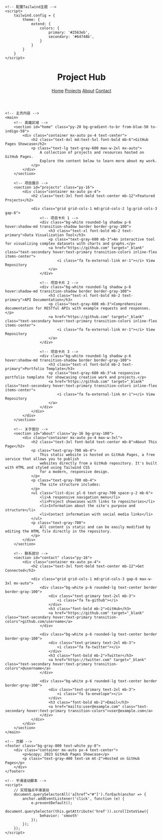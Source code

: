 <!DOCTYPE html>
<html lang="en">
<head>
    <meta charset="UTF-8">
    <meta name="viewport" content="width=device-width, initial-scale=1.0">
    <title>My GitHub Page</title>
    <!-- 引入Tailwind CSS -->
    <script src="https://cdn.tailwindcss.com"></script>
    <!-- 引入Font Awesome图标 -->
    <link href="https://cdn.jsdelivr.net/npm/font-awesome@4.7.0/css/font-awesome.min.css" rel="stylesheet">
    
    <!-- 配置Tailwind主题 -->
    <script>
        tailwind.config = {
            theme: {
                extend: {
                    colors: {
                        primary: '#2563eb',
                        secondary: '#64748b',
                    }
                }
            }
        }
    </script>
</head>
<body class="bg-gray-50 text-gray-800">
    <!-- 导航栏 -->
    <header class="bg-white shadow-sm sticky top-0 z-10">
        <div class="container mx-auto px-4 py-4 flex justify-between items-center">
            <h1 class="text-2xl font-bold text-primary">
                <i class="fa fa-github mr-2"></i>Project Hub
            </h1>
            <nav class="hidden md:flex space-x-6">
                <a href="#home" class="hover:text-primary transition-colors">Home</a>
                <a href="#projects" class="hover:text-primary transition-colors">Projects</a>
                <a href="#about" class="hover:text-primary transition-colors">About</a>
                <a href="#contact" class="hover:text-primary transition-colors">Contact</a>
            </nav>
        </div>
    </header>

    <!-- 主页内容 -->
    <main>
        <!-- 英雄区域 -->
        <section id="home" class="py-20 bg-gradient-to-br from-blue-50 to-indigo-50">
            <div class="container mx-auto px-4 text-center">
                <h2 class="text-4xl md:text-5xl font-bold mb-6">GitHub Pages Showcase</h2>
                <p class="text-lg text-gray-600 max-w-2xl mx-auto">
                    A collection of projects and resources hosted on GitHub Pages. 
                    Explore the content below to learn more about my work.
                </p>
            </div>
        </section>

        <!-- 项目展示 -->
        <section id="projects" class="py-16">
            <div class="container mx-auto px-4">
                <h2 class="text-3xl font-bold text-center mb-12">Featured Projects</h2>
                
                <div class="grid grid-cols-1 md:grid-cols-2 lg:grid-cols-3 gap-6">
                    <!-- 项目卡片 1 -->
                    <div class="bg-white rounded-lg shadow p-6 hover:shadow-md transition-shadow border border-gray-100">
                        <h3 class="text-xl font-bold mb-2 text-primary">Data Visualization Tool</h3>
                        <p class="text-gray-600 mb-3">An interactive tool for visualizing complex datasets with charts and graphs.</p>
                        <a href="https://github.com" target="_blank" class="text-secondary hover:text-primary transition-colors inline-flex items-center">
                            <i class="fa fa-external-link mr-1"></i> View Repository
                        </a>
                    </div>
                    
                    <!-- 项目卡片 2 -->
                    <div class="bg-white rounded-lg shadow p-6 hover:shadow-md transition-shadow border border-gray-100">
                        <h3 class="text-xl font-bold mb-2 text-primary">API Documentation</h3>
                        <p class="text-gray-600 mb-3">Comprehensive documentation for RESTful APIs with example requests and responses.</p>
                        <a href="https://github.com" target="_blank" class="text-secondary hover:text-primary transition-colors inline-flex items-center">
                            <i class="fa fa-external-link mr-1"></i> View Repository
                        </a>
                    </div>
                    
                    <!-- 项目卡片 3 -->
                    <div class="bg-white rounded-lg shadow p-6 hover:shadow-md transition-shadow border border-gray-100">
                        <h3 class="text-xl font-bold mb-2 text-primary">Portfolio Template</h3>
                        <p class="text-gray-600 mb-3">A responsive portfolio template for showcasing creative work and projects.</p>
                        <a href="https://github.com" target="_blank" class="text-secondary hover:text-primary transition-colors inline-flex items-center">
                            <i class="fa fa-external-link mr-1"></i> View Repository
                        </a>
                    </div>
                </div>
            </div>
        </section>

        <!-- 关于部分 -->
        <section id="about" class="py-16 bg-gray-100">
            <div class="container mx-auto px-4 max-w-3xl">
                <h2 class="text-3xl font-bold text-center mb-8">About This Page</h2>
                <p class="text-gray-700 mb-4">
                    This static website is hosted on GitHub Pages, a free service that allows you to publish 
                    websites directly from a GitHub repository. It's built with HTML and styled using Tailwind CSS 
                    for a modern, responsive design.
                </p>
                <p class="text-gray-700 mb-4">
                    The site structure includes:
                </p>
                <ul class="list-disc pl-6 text-gray-700 space-y-2 mb-6">
                    <li>A responsive navigation menu</li>
                    <li>Project showcases with links to repositories</li>
                    <li>Information about the site's purpose and structure</li>
                    <li>Contact information with social media links</li>
                </ul>
                <p class="text-gray-700">
                    All content is static and can be easily modified by editing the HTML file directly in the repository.
                </p>
            </div>
        </section>

        <!-- 联系部分 -->
        <section id="contact" class="py-16">
            <div class="container mx-auto px-4">
                <h2 class="text-3xl font-bold text-center mb-12">Get Connected</h2>
                
                <div class="grid grid-cols-1 md:grid-cols-3 gap-6 max-w-3xl mx-auto">
                    <div class="bg-white p-6 rounded-lg text-center border border-gray-100">
                        <div class="text-primary text-2xl mb-3">
                            <i class="fa fa-github"></i>
                        </div>
                        <h3 class="font-bold mb-2">GitHub</h3>
                        <a href="https://github.com" target="_blank" class="text-secondary hover:text-primary transition-colors">github.com/username</a>
                    </div>
                    
                    <div class="bg-white p-6 rounded-lg text-center border border-gray-100">
                        <div class="text-primary text-2xl mb-3">
                            <i class="fa fa-twitter"></i>
                        </div>
                        <h3 class="font-bold mb-2">Twitter</h3>
                        <a href="https://twitter.com" target="_blank" class="text-secondary hover:text-primary transition-colors">@username</a>
                    </div>
                    
                    <div class="bg-white p-6 rounded-lg text-center border border-gray-100">
                        <div class="text-primary text-2xl mb-3">
                            <i class="fa fa-envelope"></i>
                        </div>
                        <h3 class="font-bold mb-2">Email</h3>
                        <a href="mailto:user@example.com" class="text-secondary hover:text-primary transition-colors">user@example.com</a>
                    </div>
                </div>
            </div>
        </section>
    </main>

    <!-- 页脚 -->
    <footer class="bg-gray-800 text-white py-8">
        <div class="container mx-auto px-4 text-center">
            <p>&copy; 2023 GitHub Pages Showcase</p>
            <p class="text-gray-400 text-sm mt-2">Hosted on GitHub Pages</p>
        </div>
    </footer>

    <!-- 平滑滚动脚本 -->
    <script>
        // 实现锚点平滑滚动
        document.querySelectorAll('a[href^="#"]').forEach(anchor => {
            anchor.addEventListener('click', function (e) {
                e.preventDefault();
                document.querySelector(this.getAttribute('href')).scrollIntoView({
                    behavior: 'smooth'
                });
            });
        });
    </script>
</body>
</html>

